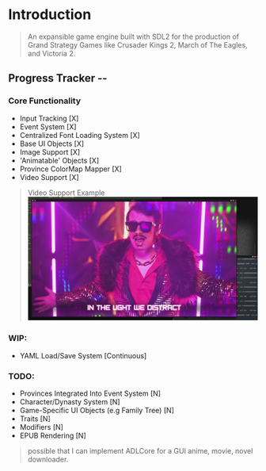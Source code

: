 # Introduction

> An expansible game engine built with SDL2 for the production of Grand Strategy Games like Crusader Kings 2, March of The Eagles, and Victoria 2.


## Progress Tracker --

### Core Functionality
- Input Tracking [X]
- Event System [X]
- Centralized Font Loading System [X]
- Base UI Objects [X]
- Image Support [X]
- 'Animatable' Objects [X]
- Province ColorMap Mapper [X]
- Video Support [X]

> Video Support Example
![video example](https://github.com/vrienstudios/kyuick/blob/master/src/kyuick/promo/videxample.jpeg?raw=true)

### WIP:
- YAML Load/Save System [Continuous]

### TODO:
- Provinces Integrated Into Event System [N]
- Character/Dynasty System [N]
- Game-Specific UI Objects (e.g Family Tree) [N]
- Traits [N]
- Modifiers [N]
- EPUB Rendering [N]

> possible that I can implement ADLCore for a GUI anime, movie, novel downloader.
